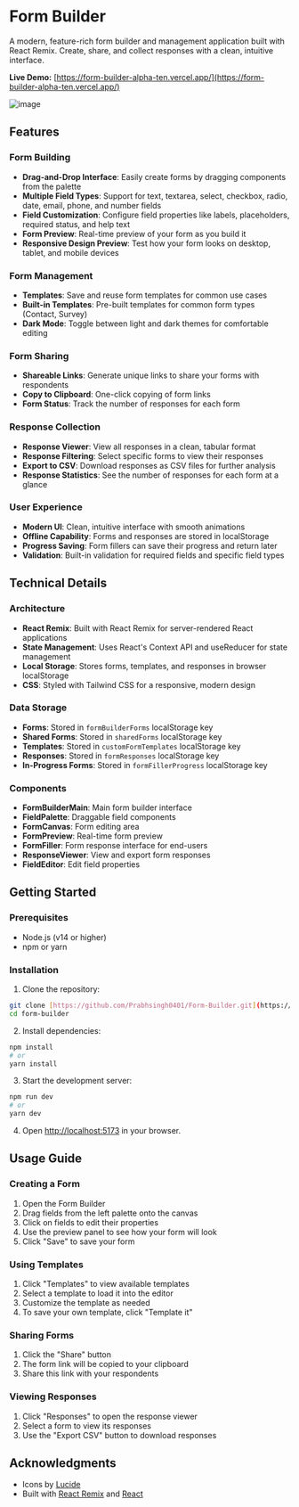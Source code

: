 # Form Builder

A modern, feature-rich form builder and management application built with React Remix. Create, share, and collect responses with a clean, intuitive interface.

**Live Demo:** [https://form-builder-alpha-ten.vercel.app/](https://form-builder-alpha-ten.vercel.app/)

![image](https://github.com/user-attachments/assets/97f72dc5-aba0-4d5d-af95-0630cbfa4425)


## Features

### Form Building
- **Drag-and-Drop Interface**: Easily create forms by dragging components from the palette
- **Multiple Field Types**: Support for text, textarea, select, checkbox, radio, date, email, phone, and number fields
- **Field Customization**: Configure field properties like labels, placeholders, required status, and help text
- **Form Preview**: Real-time preview of your form as you build it
- **Responsive Design Preview**: Test how your form looks on desktop, tablet, and mobile devices

### Form Management
- **Templates**: Save and reuse form templates for common use cases
- **Built-in Templates**: Pre-built templates for common form types (Contact, Survey)
- **Dark Mode**: Toggle between light and dark themes for comfortable editing

### Form Sharing
- **Shareable Links**: Generate unique links to share your forms with respondents
- **Copy to Clipboard**: One-click copying of form links
- **Form Status**: Track the number of responses for each form

### Response Collection
- **Response Viewer**: View all responses in a clean, tabular format
- **Response Filtering**: Select specific forms to view their responses
- **Export to CSV**: Download responses as CSV files for further analysis
- **Response Statistics**: See the number of responses for each form at a glance

### User Experience
- **Modern UI**: Clean, intuitive interface with smooth animations
- **Offline Capability**: Forms and responses are stored in localStorage
- **Progress Saving**: Form fillers can save their progress and return later
- **Validation**: Built-in validation for required fields and specific field types

## Technical Details

### Architecture
- **React Remix**: Built with React Remix for server-rendered React applications
- **State Management**: Uses React's Context API and useReducer for state management
- **Local Storage**: Stores forms, templates, and responses in browser localStorage
- **CSS**: Styled with Tailwind CSS for a responsive, modern design

### Data Storage
- **Forms**: Stored in `formBuilderForms` localStorage key
- **Shared Forms**: Stored in `sharedForms` localStorage key
- **Templates**: Stored in `customFormTemplates` localStorage key
- **Responses**: Stored in `formResponses` localStorage key
- **In-Progress Forms**: Stored in `formFillerProgress` localStorage key

### Components
- **FormBuilderMain**: Main form builder interface
- **FieldPalette**: Draggable field components
- **FormCanvas**: Form editing area
- **FormPreview**: Real-time form preview
- **FormFiller**: Form response interface for end-users
- **ResponseViewer**: View and export form responses
- **FieldEditor**: Edit field properties

## Getting Started

### Prerequisites
- Node.js (v14 or higher)
- npm or yarn

### Installation

1. Clone the repository:
```bash
git clone [https://github.com/Prabhsingh0401/Form-Builder.git](https://github.com/Prabhsingh0401/Form-Builder-Remix.git)
cd form-builder
```

2. Install dependencies:
```bash
npm install
# or
yarn install
```

3. Start the development server:
```bash
npm run dev
# or
yarn dev
```

4. Open [http://localhost:5173](http://localhost:5173) in your browser.

## Usage Guide

### Creating a Form
1. Open the Form Builder
2. Drag fields from the left palette onto the canvas
3. Click on fields to edit their properties
4. Use the preview panel to see how your form will look
5. Click "Save" to save your form

### Using Templates
1. Click "Templates" to view available templates
2. Select a template to load it into the editor
3. Customize the template as needed
4. To save your own template, click "Template it"

### Sharing Forms
1. Click the "Share" button
2. The form link will be copied to your clipboard
3. Share this link with your respondents

### Viewing Responses
1. Click "Responses" to open the response viewer
2. Select a form to view its responses
3. Use the "Export CSV" button to download responses

## Acknowledgments

- Icons by [Lucide](https://lucide.dev/)
- Built with [React Remix](https://remix.run/) and [React](https://reactjs.org/)
